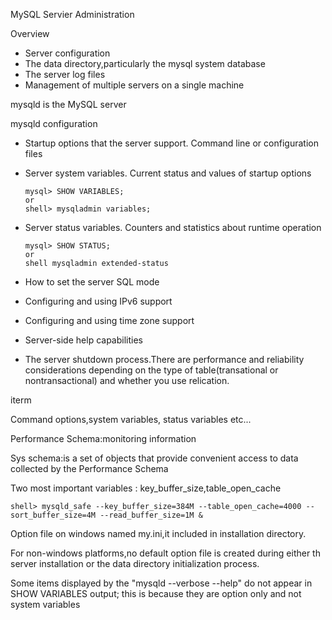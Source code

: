 MySQL Servier Administration

Overview

- Server configuration
- The data directory,particularly the mysql system database
- The server log files
- Management of multiple servers on a single machine

mysqld is the MySQL server

mysqld  configuration

- Startup options that the server support. Command line or configuration files

- Server system variables. Current status and values of startup options

  ```
  mysql> SHOW VARIABLES;
  or
  shell> mysqladmin variables;
  ```

  

- Server status variables. Counters and statistics about runtime operation

  ```
  mysql> SHOW STATUS;
  or
  shell mysqladmin extended-status
  ```

  

- How to set the server SQL mode

- Configuring and using IPv6 support

- Configuring and using time zone support

- Server-side help capabilities

- The server shutdown process.There are performance and reliability considerations depending on the type of table(transational or nontransactional) and whether you use relication.

iterm

Command options,system variables, status variables etc...

Performance Schema:monitoring information

Sys schema:is a set of objects that provide convenient access to data collected by the Performance Schema

Two most important variables : key_buffer_size,table_open_cache

```
shell> mysqld_safe --key_buffer_size=384M --table_open_cache=4000 --sort_buffer_size=4M --read_buffer_size=1M &
```



Option file on windows named my.ini,it included in installation directory.

For non-windows platforms,no default option  file is created during either th server installation or the data directory initialization process.

Some items displayed by the "mysqld --verbose --help" do not appear in SHOW VARIABLES output; this is because they are option only and not system variables






























